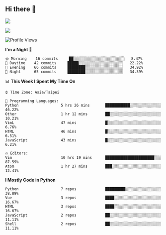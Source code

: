 ## Hi there 👋

![](https://github-readme-stats.vercel.app/api?username=CSY54&theme=nord&show_icons=true)

![](https://github-readme-stats.vercel.app/api/top-langs/?username=CSY54&theme=nord&layout=compact&card_width=445)

<!--START_SECTION:waka-->
![Profile Views](http://img.shields.io/badge/Profile%20Views-10-blue)

**I'm a Night 🦉** 

```text
🌞 Morning    16 commits     ██░░░░░░░░░░░░░░░░░░░░░░░   8.47% 
🌆 Daytime    42 commits     █████░░░░░░░░░░░░░░░░░░░░   22.22% 
🌃 Evening    66 commits     ████████░░░░░░░░░░░░░░░░░   34.92% 
🌙 Night      65 commits     ████████░░░░░░░░░░░░░░░░░   34.39%

```


📊 **This Week I Spent My Time On** 

```text
⌚︎ Time Zone: Asia/Taipei

💬 Programming Languages: 
Python                   5 hrs 26 mins       ███████████░░░░░░░░░░░░░░   46.22% 
Other                    1 hr 12 mins        ██░░░░░░░░░░░░░░░░░░░░░░░   10.21% 
VimL                     47 mins             █░░░░░░░░░░░░░░░░░░░░░░░░   6.76% 
HTML                     46 mins             █░░░░░░░░░░░░░░░░░░░░░░░░   6.51% 
JavaScript               43 mins             █░░░░░░░░░░░░░░░░░░░░░░░░   6.21%

🔥 Editors: 
Vim                      10 hrs 19 mins      ██████████████████████░░░   87.59% 
Atom                     1 hr 27 mins        ███░░░░░░░░░░░░░░░░░░░░░░   12.41%

```

**I Mostly Code in Python** 

```text
Python                   7 repos             █████████░░░░░░░░░░░░░░░░   38.89% 
Vue                      3 repos             ████░░░░░░░░░░░░░░░░░░░░░   16.67% 
HTML                     3 repos             ████░░░░░░░░░░░░░░░░░░░░░   16.67% 
JavaScript               2 repos             ██░░░░░░░░░░░░░░░░░░░░░░░   11.11% 
Shell                    2 repos             ██░░░░░░░░░░░░░░░░░░░░░░░   11.11%

```



<!--END_SECTION:waka-->

<!--
**CSY54/CSY54** is a ✨ _special_ ✨ repository because its `README.md` (this file) appears on your GitHub profile.

Here are some ideas to get you started:

- 🔭 I’m currently working on ...
- 🌱 I’m currently learning ...
- 👯 I’m looking to collaborate on ...
- 🤔 I’m looking for help with ...
- 💬 Ask me about ...
- 📫 How to reach me: ...
- 😄 Pronouns: ...
- ⚡ Fun fact: ...
-->
